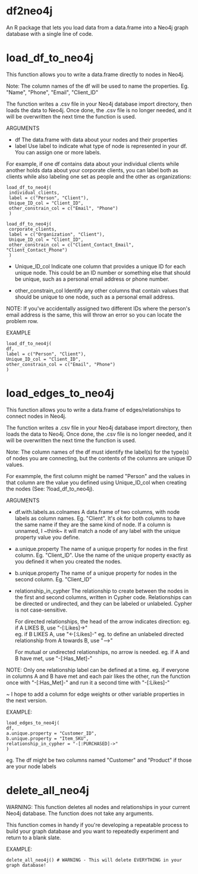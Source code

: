 # df2neo4j
An R package that lets you load data from a data.frame into a Neo4j graph database with a single line of code.

# load_df_to_neo4j

This function allows you to write a data.frame directly to nodes in Neo4j. 

Note: The column names of the df will be used to name the properties. 
Eg. "Name", "Phone", "Email", "Client_ID"

The function writes a .csv file in your Neo4j database import directory, then loads the data to Neo4j. 
Once done, the .csv file is no longer needed, and it will be overwritten the next time the function is used. 


ARGUMENTS 
- df 
The data.frame with data about your nodes and their properties
- label 
Use label to indicate what type of node is represented in your df. You can assign one or more labels. 

For example, if one df contains data about your individual clients while another holds data about your 
corporate clients, you can label both as clients while also labeling one set as people and the other as organizations:

	load_df_to_neo4j(
	 individual_clients,
	 label = c("Person", "Client"),
	 Unique_ID_col = "Client_ID",
	 other_constrain_col = c("Email", "Phone")
	 )
 
	load_df_to_neo4j(
	 corporate_clients,
	 label = c("Organization", "Client"),
	 Unique_ID_col = "Client_ID",
	 other_constrain_col = c("Client_Contact_Email", "Client_Contact_Phone")
	 )

- Unique_ID_col 
Indicate one column that provides a unique ID for each unique node. 
This could be an ID number or something else that should be unique, such as a personal email address or phone number.

- other_constrain_col 
Identify any other columns that contain values that should
be unique to one node, such as a personal email address.

NOTE: If you've accidentally assigned two different IDs where the person's email 
address is the same, this will throw an error so you can locate the problem row.

EXAMPLE

	load_df_to_neo4j(	
	df, 
	label = c("Person", "Client"), 
	Unique_ID_col = "Client_ID", 
	other_constrain_col = c("Email", "Phone")
	)


# load_edges_to_neo4j

This function allows you to write a data.frame of edges/relationships to connect nodes in Neo4j. 

The function writes a .csv file in your Neo4j database import directory, then loads the data to Neo4j. 
Once done, the .csv file is no longer needed, and it will be overwritten the next time the function is used. 

Note: The column names of the df must identify the label(s) for the type(s) of nodes you are connecting, 
but the contents of the columns are unique ID values. 

For exammple, the first column might be named "Person" and the values in that column are the value you 
defined using Unique_ID_col when creating the nodes (See: ?load_df_to_neo4j). 

ARGUMENTS 
- df.with.labels.as.colnames 
A data.frame of two columns, with node labels as column names. Eg. "Client". 
It's ok for both columns to have the same name if they are the same kind of node. If a column is unnamed, 
I ~think~ it will match a node of any label with the unique property value you define.

- a.unique.property 
The name of a unique property for nodes in the first column. Eg. "Client_ID". Use the name of the unique property exactly as you defined it when you created the nodes.

- b.unique.property 
The name of a unique property for nodes in the second column. Eg. "Client_ID" 

- relationship_in_cypher 
The relationship to create between the nodes in the first and second columns, written in Cypher code. Relationships can be directed or undirected, and they can be labeled or unlabeled. Cypher is not case-sensitive. 

  For directed relationships, the head of the arrow indicates direction: 
  eg. if A LIKES B, use "-[:Likes]->"  
  eg. if B LIKES A, use  "<-[:Likes]-" 
  eg. to define an unlabeled directed relationship from A towards B, use "-->"
  
  For mutual or undirected relationships, no arrow is needed. 
  eg. if A and B have met, use "-[:Has_Met]-"

NOTE: Only one relationship label can be defined at a time.
  eg. if everyone in columns A and B have met and each pair likes the other, run the function once with "-[:Has_Met]-" and run it a second time with "-[:Likes]-" 

~ I hope to add a column for edge weights or other variable properties in the next version.

EXAMPLE:

	load_edges_to_neo4j(
	df,    
	a.unique.property = "Customer_ID", 
	b.unique.property = "Item_SKU", 
	relationship_in_cypher = "-[:PURCHASED]->"
	)

eg. The df might be two columns named "Customer" and "Product" if those are your node labels


# delete_all_neo4j

WARNING: This function deletes all nodes and relationships in your current Neo4j database. The function does not take any arguments.

This function comes in handy if you're developing a repeatable process to build your graph database and you want 
to repeatedly experiment and return to a blank slate. 

EXAMPLE:

	delete_all_neo4j() # WARNING - This will delete EVERYTHING in your graph database!





